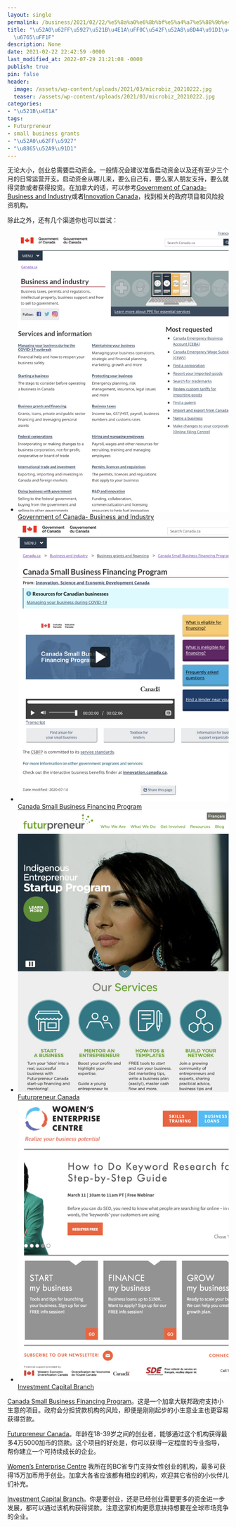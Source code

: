 ```yaml
---
layout: single
permalink: /business/2021/02/22/%e5%8a%a0%e6%8b%bf%e5%a4%a7%e5%88%9b%e4%b8%9a%e5%90%af%e5%8a%a8%e8%b5%84%e9%87%91%e9%80%94%e5%be%84/
title: "\u52A0\u62FF\u5927\u521B\u4E1A\uFF0C\u542F\u52A8\u8D44\u91D1\u4ECE\u54EA\u513F\
  \u6765\uFF1F"
description: None
date: 2021-02-22 22:42:59 -0000
last_modified_at: 2022-07-29 21:21:08 -0000
publish: true
pin: false
header:
  image: /assets/wp-content/uploads/2021/03/microbiz_20210222.jpg
  teaser: /assets/wp-content/uploads/2021/03/microbiz_20210222.jpg
categories:
- "\u521B\u4E1A"
tags:
- Futurpreneur
- small business grants
- "\u52A0\u62FF\u5927"
- "\u8865\u52A9\u91D1"
---
```

无论大小，创业总需要启动资金。一般情况会建议准备启动资金以及还有至少三个月的日常运营开支。启动资金从哪儿来，要么自己有，要么家人朋友支持，要么就得贷款或者获得投资。在加拿大的话，可以参考[Government of Canada- Business and Industry](https://www.canada.ca/en/services/business.html)或者[Innovation Canada](https://innovation.ised-isde.canada.ca/s/?language=en_CA)，找到相关的政府项目和风险投资机构。

除此之外，还有几个渠道你也可以尝试：

* ![](/assets/wp-content/uploads/2021/03/20210222-1-769x1024.jpg)[Government of Canada- Business and Industry](https://www.canada.ca/en/services/business.html)
* ![](/assets/wp-content/uploads/2021/03/20210222-2-769x1024.jpg)[Canada Small Business Financing Program](https://www.ic.gc.ca/eic/site/csbfp-pfpec.nsf/eng/home)
* ![](/assets/wp-content/uploads/2021/03/20210222-3-767x1024.jpg)[Futurpreneur Canada](https://www.futurpreneur.ca/en/)
* ![](/assets/wp-content/uploads/2021/03/20210222-4-770x1024.jpg)[Investment Capital Branch](https://www2.gov.bc.ca/gov/content/employment-business/investment-capital)

[Canada Small Business Financing Program](https://www.ic.gc.ca/eic/site/csbfp-pfpec.nsf/eng/home)。这是一个加拿大联邦政府支持小生意的项目。政府会分担贷款机构的风险，即便是刚刚起步的小生意业主也更容易获得贷款。

[Futurpreneur Canada](https://www.futurpreneur.ca/en/)。年龄在18-39岁之间的创业者，能够通过这个机构获得最多4万5000加币的贷款。这个项目的好处是，你可以获得一定程度的专业指导，帮你建立一个可持续成长的企业。

[Women’s Enterprise Centre](https://www.womensenterprise.ca) 我所在的BC省专门支持女性创业的机构，最多可获得15万加币用于创业。加拿大各省应该都有相应的机构，欢迎其它省份的小伙伴儿们补充。

[Investment Capital Branch](https://www2.gov.bc.ca/gov/content/employment-business/investment-capital)。你是要创业，还是已经创业需要更多的资金进一步发展，都可以通过该机构获得贷款。注意这家机构更愿意扶持想要在全球市场竞争的企业。
